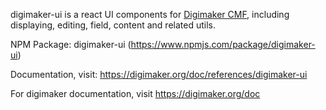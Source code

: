digimaker-ui is a react UI components for [Digimaker CMF](https://github.com/digimakergo/digimaker), including displaying, editing, field, content and related utils.


NPM Package: digimaker-ui (https://www.npmjs.com/package/digimaker-ui)


Documentation, visit: https://digimaker.org/doc/references/digimaker-ui

For digimaker documentation, visit https://digimaker.org/doc
